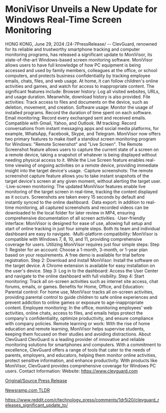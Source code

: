 # MoniVisor Unveils a New Update for Windows Real-Time Screen Monitoring

HONG KONG, June 29, 2024 /24-7PressRelease/ -- ClevGuard, renowned for its reliable and trustworthy smartphone tracking and computer monitoring programs, has released a significant update to MoniVisor, its state-of-the-art Windows-based screen monitoring software.   MoniVisor allows users to have full knowledge of how PC equipment is being accessed and used by family members, colleagues at the office, or school computers, and protects business confidentiality by tracking employee emails, chats, files, and web usage. At home, it can follow children's online activities and games, and watch for access to inappropriate content.  The significant features include:  Browser history: Log all visited websites, URLs, and usage duration. Meanwhile, download history is also provided. File activities: Track access to files and documents on the device, such as deletion, movement, and creation. Software usage: Monitor the usage of installed programs. Record the duration of time spent on each software. Email monitoring: Record every exchanged sent and received emails. Compatible with Gmail, Yahoo, and Outlook.  IM tracking: Record conversations from instant messaging apps and social media platforms, for example, WhatsApp, Facebook, Skype, and Telegram.  MoniVisor now offers two primary features to make itself a standout screen monitoring program for Windows: "Remote Screenshot" and "Live Screen". The Remote Screenshot feature allows users to capture the current state of a screen on a remote device, taking a snapshot of whatever is being displayed without needing physical access to it. While the Live Screen feature enables real-time viewing of ongoing activities on a remote device, providing immediate insight into the target device's usage.  ·Capture screenshots: The remote screenshot capture feature allows you to take instant snapshots of the target device's screen at any given moment, without alerting the target user. ·Live-screen monitoring: The updated MoniVisor features enable live monitoring of the target screen in real-time, tracking the content displayed as it occurs. Screenshots are taken every 15 seconds by default and instantly synced to the online dashboard. ·Data export: In addition to real-time monitoring, all captured screenshots and recorded videos can be downloaded to the local folder for later review in MP4, ensuring comprehensive documentation of all screen activities. ·User-friendly interface: MoniVisor is designed for ease of use, allowing full setup and start of online tracking in just four simple steps. Both its team and individual dashboard are easy to navigate. ·Multi-platform compatibility: MoniVisor is compatible with Windows 7, 8, 10, and 11, providing comprehensive coverage for users.  Utilizing MoniVisor requires just four simple steps:  Step 1: Register for an account: Choose a 1-month, 3-month, or 1-year plan based on your requirements. A free demo is available for trial before registration. Step 2: Download and install MoniVisor: Install the software on the target device. A Chrome extension is available for easy installation on the user's device. Step 3: Log in to the dashboard: Access the User Center and navigate to the online dashboard with full visibility. Step 4: Start monitoring: Track all on-screen activities such as internet site access, chat forums, emails, or games.  Benefits for Home, Office, and Education:  Parental control: For home use, MoniVisor tracks all on-screen activities, providing parental control to guide children to safe online experiences and prevent addiction to online games or exposure to age-inappropriate content. Employee monitoring: In the office, monitoring employees' web activities, online chats, access to files, and emails helps protect the company's confidentiality, optimize productivity, and ensure compliance with company policies. Remote learning or work: With the rise of home education and remote learning, MoniVisor helps supervise students, keeping them focused on their studies and avoiding distractions.  About ClevGuard  ClevGuard is a leading provider of innovative and reliable monitoring solutions for smartphones and computers. With a commitment to excellence, ClevGuard offers a range of tools that cater to the needs of parents, employers, and educators, helping them monitor online activities, protect sensitive information, and enhance productivity. With products like MoniVisor, ClevGuard provides comprehensive coverage for Windows PC users.   Contact Information: Website: https://www.clevguard.com 

[Original/Source Press Release](https://www.24-7pressrelease.com/press-release/512127/monivisor-unveils-a-new-update-for-windows-real-time-screen-monitoring)
                    

[Newsramp.com TLDR](None) 

https://www.reddit.com/r/technology_press/comments/1dr5i20/clevguard_releases_significant_update_to/